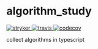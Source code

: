 # algorithm_study

<a href="#striker">
    <img src="https://img.shields.io/endpoint?style=flat-square&url=https%3A%2F%2Fbadge-api.stryker-mutator.io%2Fgithub.com%2Fgongbaodd%2Falgorithm_study%2Fmaster" alt="stryker">
</a>
<a href="https://travis-ci.com/gongbaodd/algorithm_study">
    <img src="https://img.shields.io/travis/com/gongbaodd/algorithm_study?style=flat-square" alt="travis" />
</a>
<a href="https://codecov.io/gh/gongbaodd/algorithm_study">
    <img src="https://img.shields.io/codecov/c/github/gongbaodd/algorithm_study?style=flat-square" alt="codecov" />
</a>

collect algorithms in typescript
